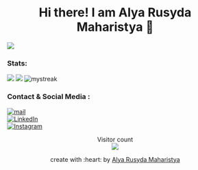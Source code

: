<!--Open-->
<h1 align="center"> Hi there! I am Alya Rusyda Maharistya 👋 </h1>

<!--line-->
<a href=""><img src="https://user-images.githubusercontent.com/73097560/115834477-dbab4500-a447-11eb-908a-139a6edaec5c.gif"></a>

<!--Statistik-->
### Stats:

<img src="https://github-readme-stats.vercel.app/api/top-langs/?username=AlyaRusyda&layout=compact&theme=tokyonight" />

<img src="https://github-readme-stats.vercel.app/api?username=AlyaRusyda&show_icons=true&theme=github_dark" />

<img src="https://github-readme-streak-stats.herokuapp.com/?user=AlyaRusyda&theme=tokyonight_duo" alt="mystreak"/>

<!--Sosmed-->
### Contact & Social Media :
 <a href="mailto:alyarusydam@gmail.com" target="_blank"><img alt="mail" src="https://img.shields.io/badge/-gmail:%20alyarusydam@gmail.com-ea4335?&style=for-the-badge&logo=gmail&logoColor=white" /></a><br>
<a href="https://www.linkedin.com/in/alya-rusyda-maharistya-07699124a/" target="_blank"><img alt="LinkedIn" src="https://img.shields.io/badge/-LinkedIn:%20Alya%20Rusyda%20Maharistya-0A66C2?&style=for-the-badge&logo=linkedin&logoColor=white" /></a> <br>
<a href="https://www.instagram.com/alyarusyda__/" target="_blank"><img alt="Instagram" src="https://img.shields.io/badge/-Instagram:%20@alyarusyda__-E4406F?&style=for-the-badge&logo=Instagram&logoColor=white" /></a><br>

<p align="center"> 
  Visitor count<br>
  <img src="https://profile-counter.glitch.me/AlyaRusyda/count.svg" />
</p>

<p align="center">create with :heart: by <a href="https://github.com/AlyaRusyda">Alya Rusyda Maharistya</a></p>
